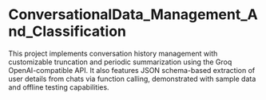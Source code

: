 # ConversationalData_Management_And_Classification
This project implements conversation history management with customizable truncation and periodic summarization using the Groq OpenAI-compatible API. It also features JSON schema-based extraction of user details from chats via function calling, demonstrated with sample data and offline testing capabilities.
